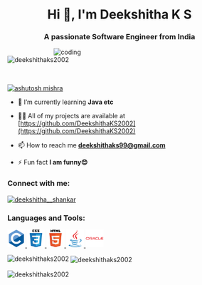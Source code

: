 <h1 align="center">Hi 👋, I'm Deekshitha K S</h1>
<h3 align="center">A passionate Software Engineer from India</h3>
<img align = "right" alt="coding" width = "400" scrc = https://user-images.githubusercontent.com/55389276/140866485-8fb1c876-9a8f-4d6a-98dc-08c4981eaf70.gif>
<p align="left"> <img src="https://komarev.com/ghpvc/?username=deekshithaks2002&label=Profile%20views&color=0e75b6&style=flat" alt="deekshithaks2002" /> </p>

<p align="left"> <a href="https://twitter.com/" target="blank"><img src="https://img.shields.io/twitter/follow/?logo=twitter&style=for-the-badge" alt="" /></a> </p>
<a href="https://linkedin.com/in/Deekshitha K s" target="blank"><img align="center" src="https://raw.githubusercontent.com/rahuldkjain/github-profile-readme-generator/master/src/images/icons/Social/linked-in-alt.svg" alt="ashutosh mishra" height="30" width="40" /></a>


- 🌱 I’m currently learning **Java  etc**

- 👨‍💻 All of my projects are available at [https://github.com/DeekshithaKS2002](https://github.com/DeekshithaKS2002)

- 📫 How to reach me **deekshithaks99@gmail.com**

- ⚡ Fun fact **I am funny😊**

<h3 align="left">Connect with me:</h3>
<p align="left">
<a href="https://instagram.com/deekshitha__shankar" target="blank"><img align="center" src="https://raw.githubusercontent.com/rahuldkjain/github-profile-readme-generator/master/src/images/icons/Social/instagram.svg" alt="deekshitha__shankar" height="30" width="40" /></a>
</p>

<h3 align="left">Languages and Tools:</h3>
<p align="left"> <a href="https://www.cprogramming.com/" target="_blank" rel="noreferrer"> <img src="https://raw.githubusercontent.com/devicons/devicon/master/icons/c/c-original.svg" alt="c" width="40" height="40"/> </a> <a href="https://www.w3schools.com/css/" target="_blank" rel="noreferrer"> <img src="https://raw.githubusercontent.com/devicons/devicon/master/icons/css3/css3-original-wordmark.svg" alt="css3" width="40" height="40"/> </a> <a href="https://www.w3.org/html/" target="_blank" rel="noreferrer"> <img src="https://raw.githubusercontent.com/devicons/devicon/master/icons/html5/html5-original-wordmark.svg" alt="html5" width="40" height="40"/> </a> <a href="https://www.java.com" target="_blank" rel="noreferrer"> <img src="https://raw.githubusercontent.com/devicons/devicon/master/icons/java/java-original.svg" alt="java" width="40" height="40"/> </a> <a href="https://www.oracle.com/" target="_blank" rel="noreferrer"> <img src="https://raw.githubusercontent.com/devicons/devicon/master/icons/oracle/oracle-original.svg" alt="oracle" width="40" height="40"/> </a> </p>

<p><img align="left" src="https://github-readme-stats.vercel.app/api/top-langs?username=deekshithaks2002&show_icons=true&locale=en&layout=compact" alt="deekshithaks2002" /></p>

<p>&nbsp;<img align="center" src="https://github-readme-stats.vercel.app/api?username=deekshithaks2002&show_icons=true&locale=en" alt="deekshithaks2002" /></p>

<p><img align="center" src="https://github-readme-streak-stats.herokuapp.com/?user=deekshithaks2002&" alt="deekshithaks2002" /></p>
